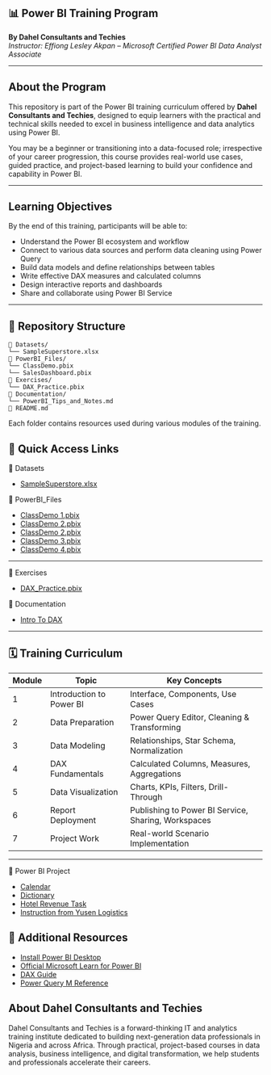 ## 📊 Power BI Training Program  
**By Dahel Consultants and Techies**  
*Instructor: Effiong Lesley Akpan – Microsoft Certified Power BI Data Analyst Associate*

---

## About the Program

This repository is part of the Power BI training curriculum offered by **Dahel Consultants and Techies**, designed to equip learners with the practical and technical skills needed to excel in business intelligence and data analytics using Power BI.

You may be a beginner or transitioning into a data-focused role; irrespective of your career progression, this course provides real-world use cases, guided practice, and project-based learning to build your confidence and capability in Power BI.

---

## Learning Objectives

By the end of this training, participants will be able to:
- Understand the Power BI ecosystem and workflow
- Connect to various data sources and perform data cleaning using Power Query
- Build data models and define relationships between tables
- Write effective DAX measures and calculated columns
- Design interactive reports and dashboards
- Share and collaborate using Power BI Service
---

## 🧱 Repository Structure
```text
📁 Datasets/
└── SampleSuperstore.xlsx
📁 PowerBI_Files/
└── ClassDemo.pbix
└── SalesDashboard.pbix
📁 Exercises/
└── DAX_Practice.pbix
📁 Documentation/
└── PowerBI_Tips_and_Notes.md
📄 README.md
```
Each folder contains resources used during various modules of the training.


## 🔗 Quick Access Links
📁 Datasets
- [SampleSuperstore.xlsx](https://github.com/Daheltechies25/Power-BI/raw/main/sample_-_superstore.xls)

📁 PowerBI_Files
- [ClassDemo 1.pbix](https://github.com/Daheltechies25/Power-BI/blob/main/Employees.csv)
- [ClassDemo 2.pbix](https://github.com/Daheltechies25/Power-BI/blob/main/GeographyAsia.xlsx)
- [ClassDemo 2.pbix](https://github.com/Daheltechies25/Power-BI/blob/main/GeographyEurope.xlsx)
- [ClassDemo 3.pbix](https://github.com/Daheltechies25/Power-BI/blob/main/GeographyNorthAmerica.xlsx)
- [ClassDemo 4.pbix](https://github.com/Daheltechies25/Power-BI/blob/main/PowerBIData.html)
  
---
📁 Exercises
- [DAX_Practice.pbix](https://www.wiseowl.co.uk/power-bi/exercises/dax/)

📁 Documentation
- [Intro To DAX](https://github.com/Daheltechies25/Power-BI/blob/main/Introduction%20to%20DAX.pdf)

---

## 🗓️ Training Curriculum

| Module | Topic                    | Key Concepts |
|--------|--------------------------|--------------|
| 1      | Introduction to Power BI | Interface, Components, Use Cases |
| 2      | Data Preparation         | Power Query Editor, Cleaning & Transforming |
| 3      | Data Modeling            | Relationships, Star Schema, Normalization |
| 4      | DAX Fundamentals         | Calculated Columns, Measures, Aggregations |
| 5      | Data Visualization       | Charts, KPIs, Filters, Drill-Through |
| 6      | Report Deployment        | Publishing to Power BI Service, Sharing, Workspaces |
| 7      | Project Work             | Real-world Scenario Implementation |

---



📁 Power BI Project
- [Calendar](https://github.com/Daheltechies25/Power-BI/blob/main/Calendar%20Table.txt)
- [Dictionary](https://github.com/Daheltechies25/Power-BI/blob/main/Data%20Dictionary%20for%20Logistics%20company.xlsx)
- [Hotel Revenue Task](https://github.com/Daheltechies25/Power-BI/blob/main/Hotel%20Revenue%20Task.xlsx)
- [Instruction from Yusen Logistics](https://github.com/Daheltechies25/Power-BI/blob/main/Instruction%20from%20Yusen%20Logistics.docx)

## 📘 Additional Resources
- [Install Power BI Desktop](https://powerbi.microsoft.com/desktop)
- [Official Microsoft Learn for Power BI](https://learn.microsoft.com/en-us/training/powerplatform/power-bi)
- [DAX Guide](https://dax.guide)
- [Power Query M Reference](https://learn.microsoft.com/en-us/powerquery-m/)


## About Dahel Consultants and Techies
Dahel Consultants and Techies is a forward-thinking IT and analytics training institute dedicated to building next-generation data professionals in Nigeria and across Africa. Through practical, project-based courses in data analysis, business intelligence, and digital transformation, we help students and professionals accelerate their careers.


